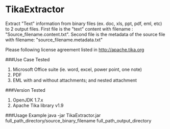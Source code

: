 # TikaExtractor
Extract "Text" information from binary files (ex. doc, xls, ppt, pdf, eml, etc) to 2 output files. First file is the "text" content with filename : "Source_filename.content.txt". Second file is the metadata of the source file with filename: "source_filename.metadata.txt"

Please following license agreement listed in http://apache.tika.org

###Use Case Tested
1. Microsoft Office suite (ie. word, excel, power point, one note)
2. PDF
3. EML with and without attachments; and nested attachment

###Version Tested
1. OpenJDK 1.7.x
2. Apache Tika library v1.9

###Usage Example
java -jar TikaExtractor.jar full_path_directory/source_binary_filename full_path_output_directory
